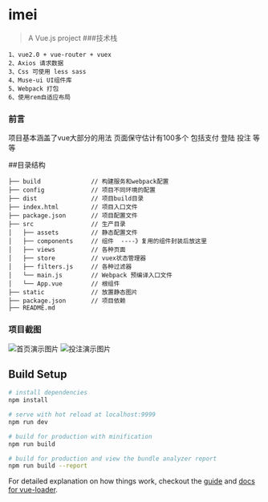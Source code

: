 # imei

> A Vue.js project
###技术栈
```
1、vue2.0 + vue-router + vuex
2、Axios 请求数据
3、Css 可使用 less sass  
4、Muse-ui UI组件库
5、Webpack 打包
6、使用rem自适应布局
```
### 前言

项目基本涵盖了vue大部分的用法  页面保守估计有100多个 包括支付 登陆 投注 等等

##目录结构
```
├── build              // 构建服务和webpack配置  
├── config             // 项目不同环境的配置        
├── dist               // 项目build目录         
├── index.html         // 项目入口文件
├── package.json       // 项目配置文件
├── src                // 生产目录
│   ├── assets         // 静态配置文件
│   ├── components     // 组件  ----》复用的组件封装后放这里
│   ├── views          // 各种页面
│   ├── store          // vuex状态管理器
│   ├── filters.js     // 各种过滤器
│   └── main.js        // Webpack 预编译入口文件
│   └── App.vue 	   // 根组件
├── static             // 放置静态图片
├── package.json       // 项目依赖
├── README.md
```      
### 项目截图

![首页演示图片](./images/index.png)
![投注演示图片](./images/login.png)



## Build Setup

``` bash
# install dependencies
npm install

# serve with hot reload at localhost:9999
npm run dev

# build for production with minification
npm run build

# build for production and view the bundle analyzer report
npm run build --report
```

For detailed explanation on how things work, checkout the [guide](http://vuejs-templates.github.io/webpack/) and [docs for vue-loader](http://vuejs.github.io/vue-loader).
